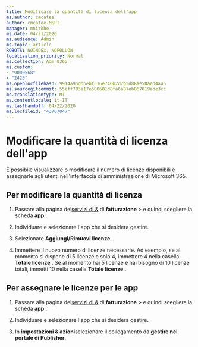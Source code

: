 ```yaml
---
title: Modificare la quantità di licenza dell'app
ms.author: cmcatee
author: cmcatee-MSFT
manager: mnirkhe
ms.date: 04/21/2020
ms.audience: Admin
ms.topic: article
ROBOTS: NOINDEX, NOFOLLOW
localization_priority: Normal
ms.collection: Adm_O365
ms.custom:
- "9000568"
- "2425"
ms.openlocfilehash: 9914a95ddbebf376e740b2d7b3d88ae58aed4a45
ms.sourcegitcommit: 55eff703a17e500681d8fa6a87eb067019ade3cc
ms.translationtype: MT
ms.contentlocale: it-IT
ms.lasthandoff: 04/22/2020
ms.locfileid: "43707047"
---
```

# <a name="change-app-license-quantity"></a>Modificare la quantità di licenza dell'app

È possibile visualizzare o modificare il numero di licenze disponibili e assegnarle agli utenti nell'interfaccia di amministrazione di Microsoft 365. 

## <a name="to-change-license-quantity"></a>Per modificare la quantità di licenza

1. Passare alla pagina dei[servizi di &](https://go.microsoft.com/fwlink/p/?linkid=842054) di **fatturazione** > e quindi scegliere la scheda **app** .

2. Individuare e selezionare l'app che si desidera gestire.  

3. Selezionare **Aggiungi/Rimuovi licenze**.

4. Immettere il nuovo numero di licenze necessarie. Ad esempio, se al momento si dispone di 5 licenze e solo 4, immettere 4 nella casella **Totale licenze** . Se al momento hai 5 licenze e hai bisogno di 10 licenze totali, immetti 10 nella casella **Totale licenze** .

## <a name="to-assign-app-licenses"></a>Per assegnare le licenze per le app

1. Passare alla pagina dei[servizi di &](https://go.microsoft.com/fwlink/p/?linkid=842054) di **fatturazione** > e quindi scegliere la scheda **app** .

2. Individuare e selezionare l'app che si desidera gestire.  

3. In **impostazioni & azioni**selezionare il collegamento da **gestire nel portale di Publisher**.